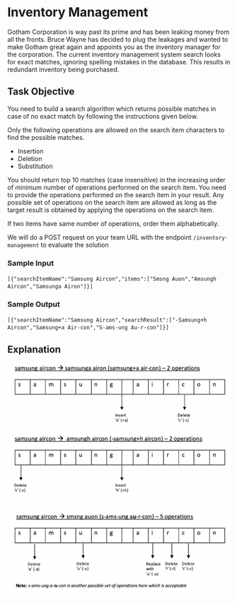 # Inventory Management

Gotham Corporation is way past its prime and has been leaking money from all the fronts. Bruce Wayne has decided to plug the leakages and wanted to make Gotham great again and appoints you as the inventory manager for the corporation. The current inventory management system search looks for exact matches, ignoring spelling mistakes in the database. This results in redundant inventory being purchased.

## Task Objective

You need to build a search algorithm which returns possible matches in case of no exact match by following the instructions given below.

Only the following operations are allowed on the search item characters to find the possible matches.

- Insertion
- Deletion
- Substitution

You should return top 10 matches (case insensitive) in the increasing order of minimum number of operations performed on the search item. You need to provide the operations performed on the search item in your result. Any possible set of operations on the search item are allowed as long as the target result is obtained by applying the operations on the search item.

If two items have same number of operations, order them alphabetically.

We will do a POST request on your team URL with the endpoint `/inventory-management` to evaluate the solution

### Sample Input
    
`[{"searchItemName":"Samsung Aircon","items":["Smsng Auon","Amsungh Aircon","Samsunga Airon"]}]`

### Sample Output
    
`[{"searchItemName":"Samsung Aircon","searchResult":["-Samsung+h Aircon","Samsung+a Air-con","S-ams-ung Au-r-con"]}]`

## Explanation
![Image of operations](../img/inventory-management.png)